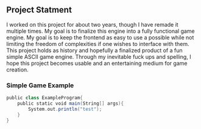## Project Statment

I worked on this project for about two years, though I have remade it multiple times. My goal is to finalize this engine into a fully functional game engine. My goal is to keep the frontend as easy to use a possible while not limiting the freedom of complexities if one wishes to interface with them. This project holds as history and hopefully a finalized product of a fun simple ASCII game engine. Through my inevitable fuck ups and spelling, I hope this project becomes usable and an entertaining medium for game creation. 

### Simple Game Example
```scala
public class ExampleProgram{
	public static void main(String[] args){
		System.out.println("test");
	}
}
```

